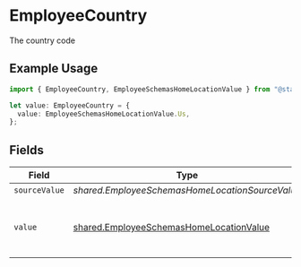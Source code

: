 # EmployeeCountry

The country code

## Example Usage

```typescript
import { EmployeeCountry, EmployeeSchemasHomeLocationValue } from "@stackone/stackone-client-ts/sdk/models/shared";

let value: EmployeeCountry = {
  value: EmployeeSchemasHomeLocationValue.Us,
};
```

## Fields

| Field                                                                                                     | Type                                                                                                      | Required                                                                                                  | Description                                                                                               | Example                                                                                                   |
| --------------------------------------------------------------------------------------------------------- | --------------------------------------------------------------------------------------------------------- | --------------------------------------------------------------------------------------------------------- | --------------------------------------------------------------------------------------------------------- | --------------------------------------------------------------------------------------------------------- |
| `sourceValue`                                                                                             | *shared.EmployeeSchemasHomeLocationSourceValue*                                                           | :heavy_minus_sign:                                                                                        | N/A                                                                                                       |                                                                                                           |
| `value`                                                                                                   | [shared.EmployeeSchemasHomeLocationValue](../../../sdk/models/shared/employeeschemashomelocationvalue.md) | :heavy_minus_sign:                                                                                        | The ISO3166-1 Alpha2 Code of the Country                                                                  | US                                                                                                        |